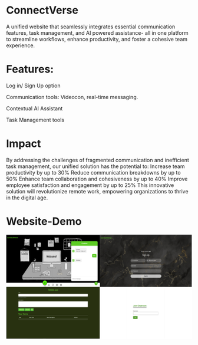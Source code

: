 # ConnectVerse
A unified website that seamlessly integrates essential communication features, task management, and AI powered assistance- all in one platform to streamline workflows, enhance productivity, and foster a cohesive team experience.
# Features:
Log in/ Sign Up option

Communication tools: Videocon, real-time messaging.

Contextual AI Assistant

Task Management tools  
# Impact
By addressing the challenges of fragmented communication and inefficient task management, our unified solution has the potential to:
Increase team productivity by up to 30%
Reduce communication breakdowns by up to 50%
Enhance team collaboration and cohesiveness by up to 40%
Improve employee satisfaction and engagement by up to 25%
This innovative solution will revolutionize remote work, empowering organizations to thrive in the digital age.

# Website-Demo

![image](https://github.com/divyasp25/ConnectVerse/blob/f5ccfce97bb1a6d4832c075a14481ecd11783cb7/website.png)
